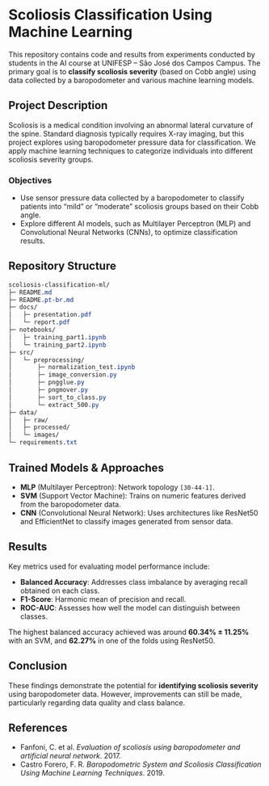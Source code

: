 # Scoliosis Classification Using Machine Learning

This repository contains code and results from experiments conducted by students in the AI course at UNIFESP – São José dos Campos Campus. The primary goal is to **classify scoliosis severity** (based on Cobb angle) using data collected by a baropodometer and various machine learning models.

## Project Description

Scoliosis is a medical condition involving an abnormal lateral curvature of the spine. Standard diagnosis typically requires X-ray imaging, but this project explores using baropodometer pressure data for classification. We apply machine learning techniques to categorize individuals into different scoliosis severity groups.

### Objectives
- Use sensor pressure data collected by a baropodometer to classify patients into “mild” or “moderate” scoliosis groups based on their Cobb angle.
- Explore different AI models, such as Multilayer Perceptron (MLP) and Convolutional Neural Networks (CNNs), to optimize classification results.

## Repository Structure

```scss
scoliosis-classification-ml/
├─ README.md
├─ README.pt-br.md
├─ docs/
│   ├─ presentation.pdf
│   └─ report.pdf
├─ notebooks/
│   ├─ training_part1.ipynb
│   └─ training_part2.ipynb
├─ src/
│   └─ preprocessing/
│       ├─ normalization_test.ipynb
│       ├─ image_conversion.py
│       ├─ pngglue.py
│       ├─ pngmover.py
│       ├─ sort_to_class.py
│       └─ extract_500.py
├─ data/
│   ├─ raw/
│   ├─ processed/
│   └─ images/
└─ requirements.txt
```

## Trained Models & Approaches

- **MLP** (Multilayer Perceptron): Network topology `[30-44-1]`.  
- **SVM** (Support Vector Machine): Trains on numeric features derived from the baropodometer data.  
- **CNN** (Convolutional Neural Network): Uses architectures like ResNet50 and EfficientNet to classify images generated from sensor data.

## Results

Key metrics used for evaluating model performance include:

- **Balanced Accuracy**: Addresses class imbalance by averaging recall obtained on each class.  
- **F1-Score**: Harmonic mean of precision and recall.  
- **ROC-AUC**: Assesses how well the model can distinguish between classes.

The highest balanced accuracy achieved was around **60.34% ± 11.25%** with an SVM, and **62.27%** in one of the folds using ResNet50.

## Conclusion

These findings demonstrate the potential for **identifying scoliosis severity** using baropodometer data. However, improvements can still be made, particularly regarding data quality and class balance.

## References

- Fanfoni, C. et al. *Evaluation of scoliosis using baropodometer and artificial neural network*. 2017.  
- Castro Forero, F. R. *Baropodometric System and Scoliosis Classification Using Machine Learning Techniques*. 2019.
